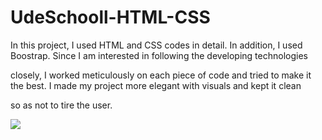 # UdeSchooll-HTML-CSS

In this project, I used HTML and CSS codes in detail. In addition, I used Boostrap. Since I am interested in following the developing technologies

closely, I worked meticulously on each piece of code and tried to make it the best. I made my project more elegant with visuals and kept it clean 
 
so as not to tire the user.

![](ude)
